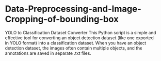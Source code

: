 # Data-Preprocessing-and-Image-Cropping-of-bounding-box
YOLO to Classification Dataset Converter This Python script is a simple and effective tool for converting an object detection dataset (like one exported in YOLO format) into a classification dataset.  When you have an object detection dataset, the images often contain multiple objects, and the annotations are saved in separate .txt files. 
